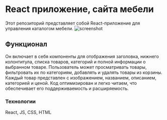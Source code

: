 # React приложение, сайта мебели

Этот репозиторий представляет собой React-приложение для управления каталогом мебели.
![screenshot](https://imgbly.com/ib/vb2HTinOH3)

## Функционал

Он включает в себя компоненты для отображения заголовка, нижнего колонтитула, списка товаров, категорий и полной информации о выбранном товаре. Пользователь может просматривать товары, фильтровать их по категориям, добавлять и удалять товары из корзины. Каждый товар представлен с изображением, названием, описанием, категорией и ценой. Код оптимизирован и легко читаем, что обеспечивает его поддерживаемость и расширяемость.

### Технологии

React, JS, CSS, HTML

